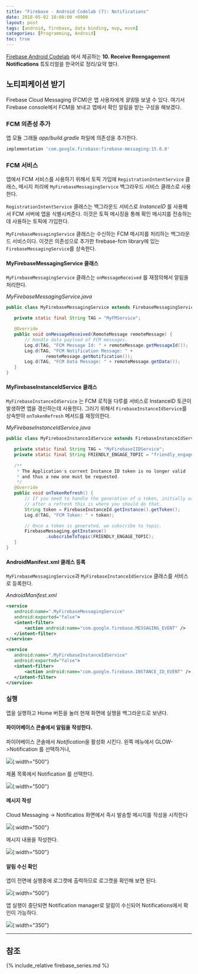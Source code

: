 ```yaml
---
title: "Firebase - Android Codelab (7): Notifications"
date: 2018-05-02 10:00:00 +0900
layout: post
tags: [android, firebase, data binding, mvp, mvvm]
categories: [Programming, Android]
toc: true
---
```


[Firebase Android Codelab](https://codelabs.developers.google.com/codelabs/firebase-android/) 에서 제공하는 **10. Receive Reengagement Notifications** 튜토리얼을 한국어로 정리/요약 했다. 

## 노티피케이션 받기

Firebase Cloud Messaging (FCM)은 앱 사용자에게 *알림*을 보낼 수 있다. 여기서 Firebase console에서 FCM을 보내고 앱에서 확인 알림을 받는 구성을 해보겠다.

### FCM 의존성 추가


앱 모듈 그래들 *app/build.gradle* 파일에 의존성을 추가한다.

```gradle
implementation 'com.google.firebase:firebase-messaging:15.0.0'
```


### FCM 서비스

앱에서 FCM 서비스를 사용하기 위해서 토픽 가입에 `RegistrationIntentService` 클래스, 메시지 처리에 `MyFirebaseMessagingService` 백그라우드 서비스 클래스로 사용한다.

`RegistrationIntentService` 클래스는 백그라운드 서비스로 *InstanceID* 를 사용해서 FCM 서버에 앱을 식별시켜준다. 이것은 토픽 메시징을 통해 확인 메시지를 전송하는데 사용하는 토픽에 가입한다.

`MyFirebaseMessagingService` 클래스는 수신하는 FCM 메시지를 처리하는 백그라운드 서비스이다. 이것은 의존성으로 추가한 firebase-fcm library에 있는 `FirebaseMessagingService`를 상속한다. 

#### MyFirebaseMessagingService 클래스

`MyFirebaseMessagingService` 클래스는 `onMessageReceived` 를 재정의해서 알림을 처리한다.

*MyFirebaseMessagingService.java*

```java
public class MyFirebaseMessagingService extends FirebaseMessagingService {

   private static final String TAG = "MyFMService";

   @Override
   public void onMessageReceived(RemoteMessage remoteMessage) {
       // Handle data payload of FCM messages.
       Log.d(TAG, "FCM Message Id: " + remoteMessage.getMessageId());
       Log.d(TAG, "FCM Notification Message: " +
               remoteMessage.getNotification());
       Log.d(TAG, "FCM Data Message: " + remoteMessage.getData());
   }
}
```


#### MyFirebaseInstanceIdService 클래스

`MyFirebaseInstanceIdService` 는 FCM 로직을 다루를 서비스로 InstanceID 토큰이 발생하면 앱을 갱신하는데 사용한다. 그러기 위해서 `FirebaseInstanceIdService`를 상속받아 `onTokenRefresh` 메서드를 재정의한다.

*MyFirebaseInstanceIdService.java*

```java
public class MyFirebaseInstanceIdService extends FirebaseInstanceIdService {

   private static final String TAG = "MyFirebaseIIDService";
   private static final String FRIENDLY_ENGAGE_TOPIC = "friendly_engage";
  
   /**
    * The Application's current Instance ID token is no longer valid 
    * and thus a new one must be requested.
    */
   @Override
   public void onTokenRefresh() {
       // If you need to handle the generation of a token, initially or
       // after a refresh this is where you should do that.
       String token = FirebaseInstanceId.getInstance().getToken();
       Log.d(TAG, "FCM Token: " + token);

       // Once a token is generated, we subscribe to topic.
       FirebaseMessaging.getInstance()
               .subscribeToTopic(FRIENDLY_ENGAGE_TOPIC);
   }
}
```


#### AndroidManifest.xml 클래스 등록

`MyFirebaseMessagingService`과 `MyFirebaseInstanceIdService` 클래스를 서비스로 등록한다.

*AndroidManifest.xml*

```xml
<service
   android:name=".MyFirebaseMessagingService"
   android:exported="false">
   <intent-filter>
       <action android:name="com.google.firebase.MESSAGING_EVENT" />
   </intent-filter>
</service>

<service
   android:name=".MyFirebaseInstanceIdService"
   android:exported="false">
   <intent-filter>
       <action android:name="com.google.firebase.INSTANCE_ID_EVENT" />
   </intent-filter>
</service>
```



### 실행

앱을 실행하고 Home 버튼을 눌러 현재 화면에 실행을 백그라운드로 보낸다.

#### 파이어베이스 콘솔에서 알림을 작성한다.

파이어베이스 콘솔에서 *Notification*을 활성화 시킨다. 왼쪽 메뉴에서 GLOW->Notification 를 선택하거나,

![](/images/google/firebase-cloudmessaging.png){:width="500"}

제품 목록에서 Notification 를 선택한다.

![](/images/google/firebase-cloudmessaging2.png){:width="500"}

#### 메시지 작성

Cloud Messaging -> Notificatios 화면에서 즉시 발송할 메시지를 작성을 시작한다

![](/images/google/firebase-cloudmessag2.png){:width="500"}

메시지 내용을 작성한다.

![](/images/google/firebase-cloudmessag4.png){:width="500"}


#### 알림 수신 확인

앱이 전면에 실행중에 로그캣에 출력하므로 로그캣을 확인해 보면 된다.

![](/images/google/firebase-cloudmessag4-log.png){:width="500"}


앱 실행이 중단되면 Notification manager로 알림이 수신되어 Notifications에서 확인이 가능하다.

![](/images/google/firebase-cloudmessag4-notify.png){:width="350"}


---

## 참조

{% include_relative firebase_series.md %}

